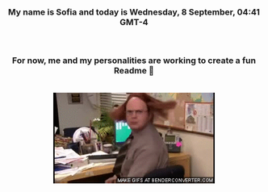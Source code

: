 


<div align="center">
<h3 >My name is Sofia and today is Wednesday, 8 September, 04:41 GMT-4</h3><br>
<h3 >For now, me and my personalities are working to create a fun Readme 👋
</h3><br>
<img src='img/dwight.gif' alt='working...'/>
</div>
